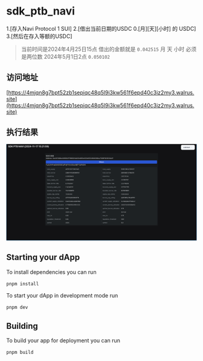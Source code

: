 # sdk_ptb_navi

1.[存入Navi Protocol 1 SUI]
2.[借出当前日期的USDC 0.[月][天][小时] 的 USDC]
3.[然后在存入等额的USDC]

> 当前时间是2024年4月25日15点 借出的金额就是 `0.042515`   月 天 小时 必须是两位数 2024年5月1日2点  `0.050102`

## 访问地址
[https://4mjqn8g7bpt52zb1sepiqc48q5l9i3kw561f6epd40c3iz2my3.walrus.site](https://4mjqn8g7bpt52zb1sepiqc48q5l9i3kw561f6epd40c3iz2my3.walrus.site)

## 执行结果
![](./docImage/res.png)

## Starting your dApp

To install dependencies you can run

```bash
pnpm install
```

To start your dApp in development mode run

```bash
pnpm dev
```

## Building

To build your app for deployment you can run

```bash
pnpm build
```
